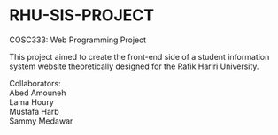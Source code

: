 # RHU-SIS-PROJECT  
  
COSC333: Web Programming Project  
  
This project aimed to create the front-end side of a student information system website theoretically designed for the Rafik Hariri University.  
  
Collaborators:  
Abed Amouneh  
Lama Houry  
Mustafa Harb  
Sammy Medawar  
